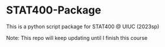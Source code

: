 # STAT400-Package
This is a python script package for STAT400 @ UIUC (2023sp)

Note: This repo will keep updating until I finish this course

